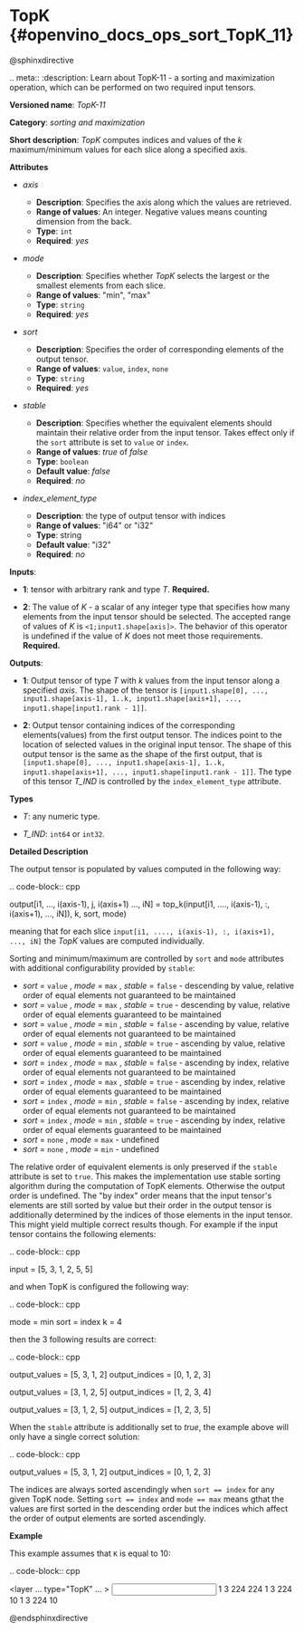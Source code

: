 # TopK  {#openvino_docs_ops_sort_TopK_11}

@sphinxdirective

.. meta::
  :description: Learn about TopK-11 - a sorting and maximization operation, 
                which can be performed on two required input tensors.

**Versioned name**: *TopK-11*

**Category**: *sorting and maximization*

**Short description**: *TopK* computes indices and values of the *k* maximum/minimum values for each slice along a specified axis.

**Attributes**

* *axis*

  * **Description**: Specifies the axis along which the values are retrieved.
  * **Range of values**: An integer. Negative values means counting dimension from the back.
  * **Type**: ``int``
  * **Required**: *yes*

* *mode*

  * **Description**: Specifies whether *TopK* selects the largest or the smallest elements from each slice.
  * **Range of values**: "min", "max"
  * **Type**: ``string``
  * **Required**: *yes*

* *sort*

  * **Description**: Specifies the order of corresponding elements of the output tensor.
  * **Range of values**: ``value``, ``index``, ``none``
  * **Type**: ``string``
  * **Required**: *yes*

* *stable*

  * **Description**: Specifies whether the equivalent elements should maintain their relative order from the input tensor. Takes effect only if the ``sort`` attribute is set to ``value`` or ``index``.
  * **Range of values**: *true* of *false*
  * **Type**: ``boolean``
  * **Default value**: *false*
  * **Required**: *no*

* *index_element_type*

  * **Description**: the type of output tensor with indices
  * **Range of values**: "i64" or "i32"
  * **Type**: string
  * **Default value**: "i32"
  * **Required**: *no*


**Inputs**:

*   **1**: tensor with arbitrary rank and type *T*. **Required.**

*   **2**: The value of *K* - a scalar of any integer type that specifies how many elements from the input tensor should be selected. The accepted range of values of *K* is ``<1;input1.shape[axis]>``. The behavior of this operator is undefined if the value of *K* does not meet those requirements. **Required.**

**Outputs**:

*   **1**: Output tensor of type *T* with *k* values from the input tensor along a specified *axis*. The shape of the tensor is ``[input1.shape[0], ..., input1.shape[axis-1], 1..k, input1.shape[axis+1], ..., input1.shape[input1.rank - 1]]``.

*   **2**: Output tensor containing indices of the corresponding elements(values) from the first output tensor. The indices point to the location of selected values in the original input tensor. The shape of this output tensor is the same as the shape of the first output, that is ``[input1.shape[0], ..., input1.shape[axis-1], 1..k, input1.shape[axis+1], ..., input1.shape[input1.rank - 1]]``. The type of this tensor *T_IND* is controlled by the ``index_element_type`` attribute.

**Types**

* *T*: any numeric type.

* *T_IND*: ``int64`` or ``int32``.

**Detailed Description**

The output tensor is populated by values computed in the following way:

.. code-block:: cpp

   output[i1, ..., i(axis-1), j, i(axis+1) ..., iN] = top_k(input[i1, ...., i(axis-1), :, i(axis+1), ..., iN]), k, sort, mode)

meaning that for each slice ``input[i1, ...., i(axis-1), :, i(axis+1), ..., iN]`` the *TopK* values are computed individually.

Sorting and minimum/maximum are controlled by ``sort`` and ``mode`` attributes with additional configurability provided by ``stable``:

* *sort* =  ``value`` , *mode* =  ``max`` , *stable* =  ``false``  - descending by value, relative order of equal elements not guaranteed to be maintained
* *sort* = ``value`` , *mode* =  ``max`` , *stable* =  ``true``   - descending by value, relative order of equal elements guaranteed to be maintained
* *sort* = ``value`` , *mode* =  ``min`` , *stable* =  ``false``  - ascending by value, relative order of equal elements not guaranteed to be maintained
* *sort* = ``value`` , *mode* =  ``min`` , *stable* =  ``true``   - ascending by value, relative order of equal elements guaranteed to be maintained
* *sort* =  ``index`` , *mode* =  ``max`` , *stable* =  ``false``  - ascending by index, relative order of equal elements not guaranteed to be maintained
* *sort* =  ``index`` , *mode* =  ``max`` , *stable* =  ``true``   - ascending by index, relative order of equal elements guaranteed to be maintained
* *sort* =  ``index`` , *mode* =  ``min`` , *stable* =  ``false``  - ascending by index, relative order of equal elements not guaranteed to be maintained
* *sort* =  ``index`` , *mode* =  ``min`` , *stable* =  ``true``   - ascending by index, relative order of equal elements guaranteed to be maintained
* *sort* =  ``none``  , *mode* =  ``max``  - undefined
* *sort* =  ``none``  , *mode* =  ``min``  - undefined

The relative order of equivalent elements is only preserved if the ``stable`` attribute is set to ``true``. This makes the implementation use stable sorting algorithm during the computation of TopK elements. Otherwise the output order is undefined.
The "by index" order means that the input tensor's elements are still sorted by value but their order in the output tensor is additionally determined by the indices of those elements in the input tensor. This might yield multiple correct results though. For example if the input tensor contains the following elements:

.. code-block:: cpp

  input = [5, 3, 1, 2, 5, 5]

and when TopK is configured the following way:

.. code-block:: cpp

  mode = min
  sort = index
  k = 4

then the 3 following results are correct:

.. code-block:: cpp

  output_values  = [5, 3, 1, 2]
  output_indices = [0, 1, 2, 3]

  output_values  = [3, 1, 2, 5]
  output_indices = [1, 2, 3, 4]

  output_values  = [3, 1, 2, 5]
  output_indices = [1, 2, 3, 5]

When the ``stable`` attribute is additionally set to *true*, the example above will only have a single correct solution:

.. code-block:: cpp

  output_values  = [5, 3, 1, 2]
  output_indices = [0, 1, 2, 3]

The indices are always sorted ascendingly when ``sort == index`` for any given TopK node. Setting ``sort == index`` and ``mode == max`` means gthat the values are first sorted in the descending order but the indices which affect the order of output elements are sorted ascendingly.

**Example**

This example assumes that ``K`` is equal to 10:

.. code-block:: cpp 

  <layer ... type="TopK" ... >
      <data axis="3" mode="max" sort="value" stable="true" index_element_type="i64"/>
      <input>
          <port id="0">
              <dim>1</dim>
              <dim>3</dim>
              <dim>224</dim>
              <dim>224</dim>
          </port>
          <port id="1">
          </port>
      <output>
          <port id="2">
              <dim>1</dim>
              <dim>3</dim>
              <dim>224</dim>
              <dim>10</dim>
          </port>
          <port id="3">
              <dim>1</dim>
              <dim>3</dim>
              <dim>224</dim>
              <dim>10</dim>
          </port>
      </output>
  </layer>

@endsphinxdirective

